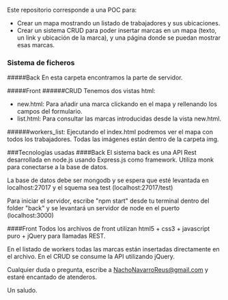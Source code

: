 Este repositorio corresponde a una POC para:

- Crear un mapa mostrando un listado de trabajadores y sus ubicaciones.
- Crear un sistema CRUD para poder insertar marcas en un mapa (texto, un link y ubicación de la marca), y una página
donde se puedan mostrar esas marcas.


### Sistema de ficheros
#####Back
En esta carpeta encontramos la parte de servidor.

#####Front
######CRUD
Tenemos dos vistas html:
- new.html: Para añadir una marca clickando en el mapa y rellenando los campos del formulario.
- list.html: Para consultar las marcas introducidas desde la vista new.html.

######workers_list:
Ejecutando el index.html podremos ver el mapa con todos los trabajadores. Todas las imágenes están dentro de la carpeta
img.


###Tecnologías usadas
####Back
El sistema back es una API Rest desarrollada en node.js usando Express.js como framework. Utiliza monk para conectarse
a la base de datos.

La base de datos debe ser mongodb y se espera que esté levantada en localhost:27017 y el squema sea test (localhost:27017/test)

Para iniciar el servidor, escribe "npm start" desde tu terminal dentro del folder "back" y se levantará un servidor de node
en el puerto  (localhost:3000)

####Front
Todos los archivos de front utilizan html5 + css3 + javascript puro + jQuery para llamadas REST.

En el listado de workers todas las marcas están insertadas directamente en el archivo.
En el CRUD se consume la API utilizando jQuery.

Cualquier duda o pregunta, escribe a NachoNavarroReus@gmail.com y estaré encantado de atenderos.

Un saludo.